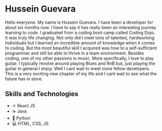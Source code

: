 # Hussein Guevara
Hello everyone. My name is Hussein Guevara. I have been a developer for about six months now. I have to say it has really been an interesting journey learning to code. I graduated from a coding boot camp called Coding Dojo. It was truly life changing. Not only did I meet tons of talented, hardworking individuals but I learned an incredible amount of knowledge when it comes to coding. But the most beautiful skill I acquired was how to a self-sufficient programmer and still be able to thrive in a team environment. Besides coding, one of my other passions is music. More specifically, I love to play guitar. I typically revolve around playing Blues and RnB but, just playing the guitar in general I enjoy. Well I cant wait to meet more fellow developers. This is a very exciting new chapter of my life and I cant wait to see what the future has in store.
## Skills and Technologies
* ⚛️ React JS
* ☕ Java
* 🐍 Python
* 💻 HTML, CSS, JS
<!--
**HusseinGuevara/HusseinGuevara** is a ✨ _special_ ✨ repository because its `README.md` (this file) appears on your GitHub profile.

Here are some ideas to get you started:

- 🔭 I’m currently working on ...
- 🌱 I’m currently learning ...
- 👯 I’m looking to collaborate on ...
- 🤔 I’m looking for help with ...
- 💬 Ask me about ...
- 📫 How to reach me: ...
- 😄 Pronouns: ...
- ⚡ Fun fact: ...
-->
